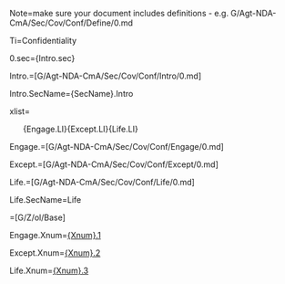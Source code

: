 Note=make sure your document includes definitions - e.g. G/Agt-NDA-CmA/Sec/Cov/Conf/Define/0.md

Ti=Confidentiality

0.sec={Intro.sec}

Intro.=[G/Agt-NDA-CmA/Sec/Cov/Conf/Intro/0.md]

Intro.SecName={SecName}.Intro

xlist=<ol>{Engage.LI}{Except.LI}{Life.LI}</ol>

Engage.=[G/Agt-NDA-CmA/Sec/Cov/Conf/Engage/0.md]

Except.=[G/Agt-NDA-CmA/Sec/Cov/Conf/Except/0.md]

Life.=[G/Agt-NDA-CmA/Sec/Cov/Conf/Life/0.md]

Life.SecName=Life

=[G/Z/ol/Base]

Engage.Xnum=<a href="#Relate.Cov.Conf.Engage.Sec" class="xref">{Xnum}.1</a>

Except.Xnum=<a href="#Relate.Cov.Conf.Except.Sec" class="xref">{Xnum}.2</a>

Life.Xnum=<a href="#Relate.Cov.Conf.Life.Sec" class="xref">{Xnum}.3</a>